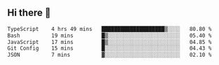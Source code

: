 ## Hi there 👋

 <!--START_SECTION:waka-->

```txt
TypeScript    4 hrs 49 mins   ████████████████████▒░░░░   80.80 %
Bash          19 mins         █▒░░░░░░░░░░░░░░░░░░░░░░░   05.40 %
JavaScript    17 mins         █▒░░░░░░░░░░░░░░░░░░░░░░░   04.85 %
Git Config    15 mins         █░░░░░░░░░░░░░░░░░░░░░░░░   04.43 %
JSON          7 mins          ▓░░░░░░░░░░░░░░░░░░░░░░░░   02.10 %
```

<!--END_SECTION:waka-->

<!--
**ValentinRapp/ValentinRapp** is a ✨ _special_ ✨ repository because its `README.md` (this file) appears on your GitHub profile.

Here are some ideas to get you started:

- 🔭 I’m currently working on ...
- 🌱 I’m currently learning ...
- 👯 I’m looking to collaborate on ...
- 🤔 I’m looking for help with ...
- 💬 Ask me about ...
- 📫 How to reach me: ...
- 😄 Pronouns: ...
- ⚡ Fun fact: ...
-->
